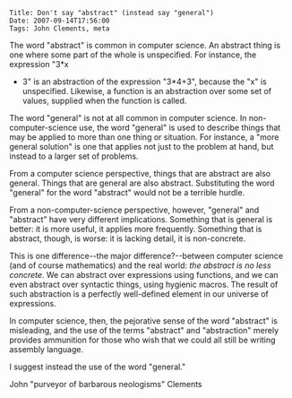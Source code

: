     Title: Don't say "abstract" (instead say "general")
    Date: 2007-09-14T17:56:00
    Tags: John Clements, meta

The word "abstract" is common in computer science. An abstract thing is one
where some part of the whole is unspecified. For instance, the expression "3*x
+ 3" is an abstraction of the expression "3*4+3", because the "x" is
unspecified. Likewise, a function is an abstraction over some set of values,
supplied when the function is called.

The word "general" is not at all common in computer science. In
non-computer-science use, the word "general" is used to describe things that
may be applied to more than one thing or situation. For instance, a "more
general solution" is one that applies not just to the problem at hand, but
instead to a larger set of problems.

From a computer science perspective, things that are abstract are also general.
Things that are general are also abstract. Substituting the word "general" for
the word "abstract" would not be a terrible hurdle.

From a non-computer-science perspective, however, "general" and "abstract" have
very different implications. Something that is general is better: it is more
useful, it applies more frequently. Something that is abstract, though, is
worse: it is lacking detail, it is non-concrete.

This is one difference--the major difference?--between computer science (and of
course mathematics) and the real world: *the abstract is no less concrete*. We
can abstract over expressions using functions, and we can even abstract over
syntactic things, using hygienic macros. The result of such abstraction is a
perfectly well-defined element in our universe of expressions.

In computer science, then, the pejorative sense of the word "abstract" is
misleading, and the use of the terms "abstract" and "abstraction" merely
provides ammunition for those who wish that we could all still be writing
assembly language.

I suggest instead the use of the word "general."

John "purveyor of barbarous neologisms" Clements
